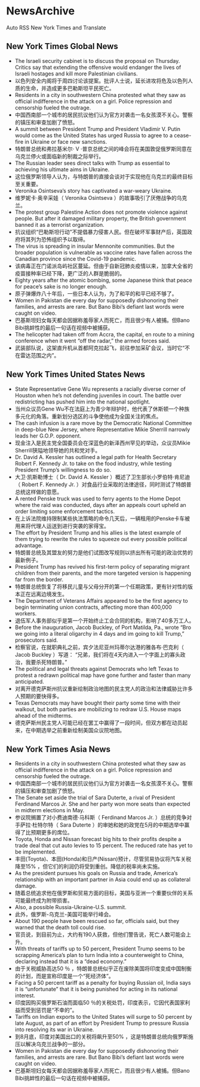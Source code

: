 # NewsArchive
Auto RSS New York Times and Translate

## New York Times Global News
* The Israeli security cabinet is to discuss the proposal on Thursday. Critics say that extending the offensive would endanger the lives of Israeli hostages and kill more Palestinian civilians.
* 以色列安全内阁将于周四讨论该提案。批评人士说，延长进攻将危及以色列人质的生命，并造成更多巴勒斯坦平民死亡。
* Residents in a city in southwestern China protested what they saw as official indifference in the attack on a girl. Police repression and censorship fueled the outrage.
* 中国西南部一个城市的居民抗议他们认为官方对袭击一名女孩漠不关心。警察的镇压和审查加剧了愤怒。
* A summit between President Trump and President Vladimir V. Putin would come as the United States has urged Russia to agree to a cease-fire in Ukraine or face new sanctions.
* 特朗普总统和弗拉基米尔· V ·普京总统之间的峰会将在美国敦促俄罗斯同意在乌克兰停火或面临新的制裁之际举行。
* The Russian leader sees direct talks with Trump as essential to achieving his ultimate aims in Ukraine.
* 这位俄罗斯领导人认为，与特朗普的直接会谈对于实现他在乌克兰的最终目标至关重要。
* Veronika Osintseva’s story has captivated a war-weary Ukraine.
* 维罗妮卡·奥辛采娃（ Veronika Osintseva ）的故事吸引了厌倦战争的乌克兰。
* The protest group Palestine Action does not promote violence against people. But after it damaged military property, the British government banned it as a terrorist organization.
* 抗议组织“巴勒斯坦行动”不提倡暴力侵害人民。但在破坏军事财产后，英国政府将其列为恐怖组织予以取缔。
* The virus is spreading in insular Mennonite communities. But the broader population is vulnerable as vaccine rates have fallen across the Canadian province since the Covid-19 pandemic.
* 该病毒正在门诺派岛屿社区蔓延。但由于自新冠肺炎疫情以来，加拿大全省的疫苗接种率已经下降，更广泛的人群是脆弱的。
* Eighty years after the atomic bombing, some Japanese think that peace for peace’s sake is no longer enough.
* 原子弹爆炸八十年后，一些日本人认为，为了和平的和平已经不够了。
* Women in Pakistan die every day for supposedly dishonoring their families, and arrests are rare. But Bano Bibi’s defiant last words were caught on video.
* 巴基斯坦妇女每天都会因据称羞辱家人而死亡，而且很少有人被捕。但Bano Bibi挑衅性的最后一句话在视频中被捕获。
* The helicopter had taken off from Accra, the capital, en route to a mining conference when it went “off the radar,” the armed forces said.
* 武装部队说，这架直升机从首都阿克拉起飞，前往参加采矿会议，当时它“不在雷达范围之内”。

## New York Times United States News
* State Representative Gene Wu represents a racially diverse corner of Houston when he’s not defending juveniles in court. The battle over redistricting has pushed him into the national spotlight.
* 当州众议员Gene Wu不在法庭上为青少年辩护时，他代表了休斯顿一个种族多元化的角落。重新划分选区的斗争使他成为全国关注的焦点。
* The cash infusion is a rare move by the Democratic National Committee in deep-blue New Jersey, where Representative Mikie Sherrill narrowly leads her G.O.P. opponent.
* 现金注入是民主党全国委员会在深蓝色的新泽西州罕见的举动，众议员Mikie Sherrill狭隘地领导她的共和党对手。
* Dr. David A. Kessler has outlined a legal path for Health Secretary Robert F. Kennedy Jr. to take on the food industry, while testing President Trump’s willingness to do so.
* 大卫·凯斯勒博士（ Dr. David A. Kessler ）概述了卫生部长小罗伯特·肯尼迪（ Robert F. Kennedy Jr. ）对食品行业采取的法律途径，同时测试了特朗普总统这样做的意愿。
* A rented Penske truck was used to ferry agents to the Home Depot where the raid was conducted, days after an appeals court upheld an order limiting some enforcement tactics.
* 在上诉法院维持限制某些执法策略的命令几天后，一辆租用的Penske卡车被用来将代理人运送到进行突袭的家得宝。
* The effort by President Trump and his allies is the latest example of them trying to rewrite the rules to squeeze out every possible political advantage.
* 特朗普总统及其盟友的努力是他们试图改写规则以挤出所有可能的政治优势的最新例子。
* President Trump has revived his first-term policy of separating migrant children from their parents, and the more targeted version is happening far from the border.
* 特朗普总统恢复了将移民儿童与父母分开的第一个任期政策，更有针对性的版本正在远离边境发生。
* The Department of Veterans Affairs appeared to be the first agency to begin terminating union contracts, affecting more than 400,000 workers.
* 退伍军人事务部似乎是第一个开始终止工会合同的机构，影响了40多万工人。
* Before the inauguration, Jacob Buckley, of Port Matilda, Pa., wrote “Bro we going into a literal oligarchy in 4 days and im going to kill Trump,” prosecutors said.
* 检察官说，在就职典礼之前，宾夕法尼亚州玛蒂尔达港的雅各布·巴克利（ Jacob Buckley ）写道： “兄弟，我们将在4天内进入一个字面上的寡头政治，我要杀死特朗普。”
* The political and legal threats against Democrats who left Texas to protest a redrawn political map have gone further and faster than many anticipated.
* 对离开德克萨斯州抗议重新绘制政治地图的民主党人的政治和法律威胁比许多人预期的要快得多。
* Texas Democrats may have bought their party some time with their walkout, but both parties are mobilizing to redraw U.S. House maps ahead of the midterms.
* 德克萨斯州民主党人可能已经在罢工中赢得了一段时间，但双方都在动员起来，在中期选举之前重新绘制美国众议院地图。

## New York Times Asia News
* Residents in a city in southwestern China protested what they saw as official indifference in the attack on a girl. Police repression and censorship fueled the outrage.
* 中国西南部一个城市的居民抗议他们认为官方对袭击一名女孩漠不关心。警察的镇压和审查加剧了愤怒。
* The Senate set aside the trial of Sara Duterte, a rival of President Ferdinand Marcos Jr. She and her party won more seats than expected in midterm elections in May.
* 参议院搁置了对小费迪南德·马科斯（ Ferdinand Marcos Jr. ）总统的竞争对手萨拉·杜特尔特（ Sara Duterte ）的审她和她的政党在5月的中期选举中赢得了比预期更多的席位。
* Toyota, Honda and Nissan forecast big hits to their profits despite a trade deal that cut auto levies to 15 percent. The reduced rate has yet to be implemented.
* 丰田(Toyota)、本田(Honda)和日产(Nissan)预计，尽管贸易协议将汽车关税降至15% ，但它们的利润仍将受到重创。降低的税率尚未实施。
* As the president pursues his goals on Russia and trade, America’s relationship with an important partner in Asia could end up as collateral damage.
* 随着总统追求他在俄罗斯和贸易方面的目标，美国与亚洲一个重要伙伴的关系可能最终成为附带损害。
* Also, a possible Russia-Ukraine-U.S. summit.
* 此外，俄罗斯-乌克兰-美国可能举行峰会。
* About 190 people have been rescued so far, officials said, but they warned that the death toll could rise.
* 官员说，到目前为止，大约有190人获救，但他们警告说，死亡人数可能会上升。
* With threats of tariffs up to 50 percent, President Trump seems to be scrapping America’s plan to turn India into a counterweight to China, declaring instead that it is a “dead economy.”
* 由于关税威胁高达50 ％ ，特朗普总统似乎正在废除美国将印度变成中国制衡的计划，而是宣称印度是一个“死经济体”。
* Facing a 50 percent tariff as a penalty for buying Russian oil, India says it is “unfortunate” that it is being punished for acting in its national interest.
* 印度因购买俄罗斯石油而面临50 ％的关税处罚，印度表示，它因代表国家利益而受到惩罚是“不幸的”。
* Tariffs on Indian exports to the United States will surge to 50 percent by late August, as part of an effort by President Trump to pressure Russia into resolving its war in Ukraine.
* 到8月底，印度对美国出口的关税将飙升至50% ，这是特朗普总统向俄罗斯施压以解决乌克兰战争的一部分。
* Women in Pakistan die every day for supposedly dishonoring their families, and arrests are rare. But Bano Bibi’s defiant last words were caught on video.
* 巴基斯坦妇女每天都会因据称羞辱家人而死亡，而且很少有人被捕。但Bano Bibi挑衅性的最后一句话在视频中被捕获。

